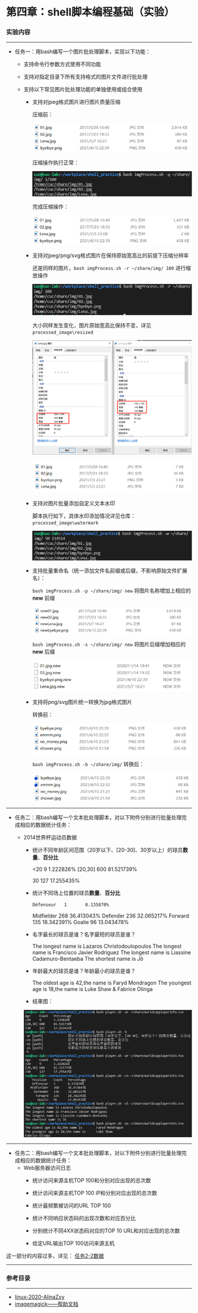 # 第四章：shell脚本编程基础（实验）

### 实验内容

------

- 任务一：用bash编写一个图片批处理脚本，实现以下功能：
  
  - 支持命令行参数方式使用不同功能
  
  - 支持对指定目录下所有支持格式的图片文件进行批处理
  
  - 支持以下常见图片批处理功能的单独使用或组合使用
    - 支持对jpeg格式图片进行图片质量压缩
    
      压缩前：
    
      ![before_compress](images/before_compress.png)
    
      压缩操作执行正常：
    
      ![compress_linux](images/compress_linux.png)
    
      完成压缩操作：
    
      ![after_compress](images/after_compress.png)
    
      
    
    - 支持对jpeg/png/svg格式图片在保持原始宽高比的前提下压缩分辨率
    
      还是同样的图片，`bash imgProcess.sh -r ~/share/img/ 100` 进行缩放操作
    
      ![after_resize01](images/after_resize01.png)
    
      大小同样发生变化，图片原始宽高比保持不变，详见 `processed_image\resized`
    
      ![rate](images/rate.png)
    
      ![after_resize02](images/after_resize02.png)
    
    - 支持对图片批量添加自定义文本水印
    
      脚本执行如下，具体水印添加情况详见仓库： `processed_image\watermark`
    
      ![addmark](images/addmark.png)
    
    - 支持批量重命名（统一添加文件名前缀或后缀，不影响原始文件扩展名）：
    
      `bash imgProcess.sh -p ~/share/img/ new`  将图片名称增加上相应的 **new** 前缀
    
      ![front](images/front.png)
    
      `bash imgProcess.sh -s ~/share/img/ new`  将图片后缀增加相应的 **new** 后缀
    
      ![back](images/back.png)
    
    - 支持将png/svg图片统一转换为jpg格式图片
    
      转换前：
    
      ![new_pngs](images/new_pngs.png)
    
      `bash imgProcess.sh -b ~/share/img/` 转换后：
    
      ![new_jpgs](images/new_jpgs.png)

------

- 任务二：用bash编写一个文本批处理脚本，对以下附件分别进行批量处理完成相应的数据统计任务：
  - 2014世界杯运动员数据
    - 统计不同年龄区间范围（20岁以下、[20-30]、30岁以上）的球员**数量**、**百分比**
    
      <20     9       1.222826%
      [20,30] 600     81.521739%
    
      30     127     17.255435%
    
    - 统计不同场上位置的球员**数量**、**百分比**
    
          Défenseur   1       0.135870%
         Midfielder   268     36.413043%
           Defender   236     32.065217%
            Forward   135     18.342391%
             Goalie      96      13.043478%
    
    - 名字最长的球员是谁？名字最短的球员是谁？
    
         The longest name is Lazaros Christodoulopoulos
         The longest name is Francisco Javier Rodriguez
         The longest name is Liassine Cadamuro-Bentaeba
         The shortest name is Jô
    
    - 年龄最大的球员是谁？年龄最小的球员是谁？
    
         The oldest age is 42,the name is        Faryd Mondragon
         The youngest age is 18,the name is      Luke Shaw & Fabrice Olinga
    
    * 结果图：
    
    ![01result](images/01result.png)

------

- 任务二：用bash编写一个文本批处理脚本，对以下附件分别进行批量处理完成相应的数据统计任务：
  - Web服务器访问日志
    - 统计访问来源主机TOP 100和分别对应出现的总次数
    
    - 统计访问来源主机TOP 100 IP和分别对应出现的总次数
    
    - 统计最频繁被访问的URL TOP 100
    
    - 统计不同响应状态码的出现次数和对应百分比
    
    - 分别统计不同4XX状态码对应的TOP 10 URL和对应出现的总次数
    
    - 给定URL输出TOP 100访问来源主机
    
      

这一部分的内容过多，详见： [任务2-2数据](data/savingdata.md)

------

### 参考目录

------

* [linux-2020-AlinaZxy](https://github.com/CUCCS/linux-2020-AlinaZxy/tree/homework4)
* [imagemagick——帮助文档](https://imagemagick.org/index.php)